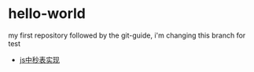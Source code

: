 
# hello-world
my first repository
followed by the git-guide, i'm changing this branch for test


- [js中秒表实现](http://cyanar.github.io/hello-world/js中网站实时秒表实现.html)
